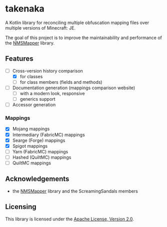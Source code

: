 # takenaka

A Kotlin library for reconciling multiple obfuscation mapping files over multiple versions of Minecraft: JE.

The goal of this project is to improve the maintainability and performance of the [NMSMapper](https://github.com/ScreamingSandals/NMSMapper) library.

## Features

- [ ] Cross-version history comparison
  - [x] for classes
  - [ ] for class members (fields and methods)
- [ ] Documentation generation (mappings comparison website)
  - [ ] with a modern look, responsive
  - [ ] generics support
- [ ] Accessor generation

### Mappings

- [x] Mojang mappings
- [x] Intermediary (FabricMC) mappings
- [x] Searge (Forge) mappings
- [x] Spigot mappings
- [ ] Yarn (FabricMC) mappings
- [ ] Hashed (QuiltMC) mappings
- [ ] QuiltMC mappings

## Acknowledgements

- the [NMSMapper](https://github.com/ScreamingSandals/NMSMapper) library and the ScreamingSandals members

## Licensing

This library is licensed under the [Apache License, Version 2.0](https://github.com/zlataovce/takenaka/blob/master/LICENSE).
